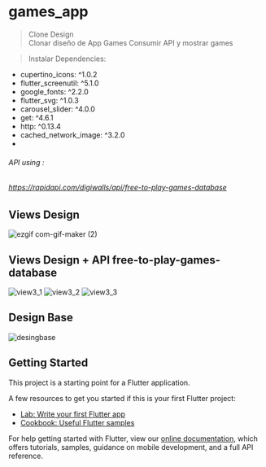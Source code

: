 # games_app
> Clone Design <br>
Clonar diseño de App Games
Consumir API y mostrar games

> Instalar Dependencies: <br>
  - cupertino_icons: ^1.0.2<br>
  - flutter_screenutil: ^5.1.0<br>
  - google_fonts: ^2.2.0<br>
  - flutter_svg: ^1.0.3<br>
  - carousel_slider: ^4.0.0<br>
  - get: ^4.6.1<br>
  - http: ^0.13.4<br>
  - cached_network_image: ^3.2.0<br>
  - 
###### API using :
###### https://rapidapi.com/digiwalls/api/free-to-play-games-database

## Views Design 
![ezgif com-gif-maker (2)](https://user-images.githubusercontent.com/31463345/152004339-c55ba1d2-ed9d-427f-9bb0-9dbe2573bf6a.gif)


## Views Design + API free-to-play-games-database
![view3_1](https://user-images.githubusercontent.com/31463345/152004409-6a2d9999-0897-4691-a38b-adc1f4aded01.gif)
![view3_2](https://user-images.githubusercontent.com/31463345/152004422-5ebb1850-42f5-4f0a-88e5-8c08ec429089.gif)
![view3_3](https://user-images.githubusercontent.com/31463345/152004432-9209c57b-78e3-4004-9946-ce271ad4feea.gif)

## Design Base 
![desingbase](https://user-images.githubusercontent.com/31463345/152004586-945aa906-8468-4cb7-a8e8-15820675f401.jpeg)


## Getting Started

This project is a starting point for a Flutter application.

A few resources to get you started if this is your first Flutter project:

- [Lab: Write your first Flutter app](https://flutter.dev/docs/get-started/codelab)
- [Cookbook: Useful Flutter samples](https://flutter.dev/docs/cookbook)

For help getting started with Flutter, view our
[online documentation](https://flutter.dev/docs), which offers tutorials,
samples, guidance on mobile development, and a full API reference.
